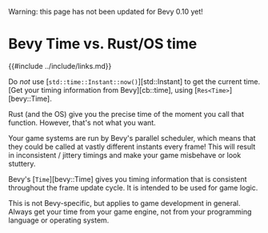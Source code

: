 Warning: this page has not been updated for Bevy 0.10 yet!

# Bevy Time vs. Rust/OS time

{{#include ../include/links.md}}

Do *not* use [`std::time::Instant::now()`][std::Instant] to get the
current time. [Get your timing information from Bevy][cb::time], using
[`Res<Time>`][bevy::Time].

Rust (and the OS) give you the precise time of the moment you call that
function. However, that's not what you want.

Your game systems are run by Bevy's parallel scheduler, which means that they
could be called at vastly different instants every frame! This will result in
inconsistent / jittery timings and make your game misbehave or look stuttery.

Bevy's [`Time`][bevy::Time] gives you timing information that is consistent
throughout the frame update cycle. It is intended to be used for game logic.

This is not Bevy-specific, but applies to game development in general. Always
get your time from your game engine, not from your programming language or
operating system.
